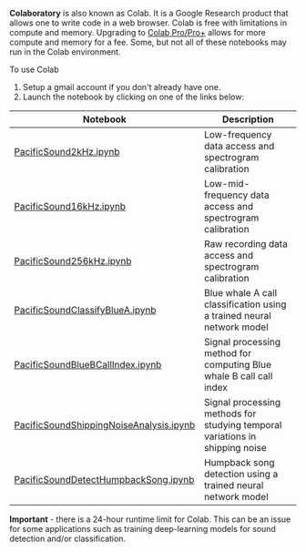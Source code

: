 **Colaboratory** is also known as Colab. It is a Google Research product that allows one to write code in a web browser.
Colab is free with limitations in compute and memory. 
Upgrading to [Colab Pro/Pro+](https://colab.research.google.com/signup) allows for more compute and memory for a fee. 
Some, but not all of these notebooks may run in the Colab environment. 

To use Colab

1. Setup a gmail account if you don't already have one.
2. Launch the notebook by clicking on one of the links below:

| Notebook | Description  |
| -----------------------------------------  | ----------------------------------------- 
| [PacificSound2kHz.ipynb](https://colab.research.google.com/github/mbari-org/pacific-sound-notebooks/blob/master/docs/notebooks/data/PacificSound2kHz.ipynb)	| Low-frequency data access and spectrogram calibration |
| [PacificSound16kHz.ipynb](https://colab.research.google.com/github/mbari-org/pacific-sound-notebooks/blob/master/docs/notebooks/data/PacificSound16kHz.ipynb) | Low-mid-frequency data access and spectrogram calibration |
| [PacificSound256kHz.ipynb](https://colab.research.google.com/github/mbari-org/pacific-sound-notebooks/blob/master/docs/notebooks/data/PacificSound256kHz.ipynb)  | Raw recording data access and spectrogram calibration |
| [PacificSoundClassifyBlueA.ipynb](https://colab.research.google.com/github/mbari-org/pacific-sound-notebooks/blob/master/docs/notebooks/bluewhales/classify/blueA/PacificSoundClassifyBlueA.ipynb)  |Blue whale A call classification using a trained neural network model |
| [PacificSoundBlueBCallIndex.ipynb](https://colab.research.google.com/github/mbari-org/pacific-sound-notebooks/blob/master/docs/notebooks/bluewhales/classify/blueB/PacificSoundBlueBCallIndex.ipynb)  |Signal processing method for computing Blue whale B call call index |
| [PacificSoundShippingNoiseAnalysis.ipynb](https://colab.research.google.com/github/mbari-org/pacific-sound-notebooks/blob/master/docs/notebooks/shippingnoise/PacificSoundShippingNoiseAnalysis.ipynb)  |Signal processing methods for studying temporal variations in shipping noise|
| [PacificSoundDetectHumpbackSong.ipynb](https://colab.research.google.com/github/mbari-org/pacific-sound-notebooks/blob/master/docs/notebooks/humpbackwhales/detect/PacificSoundDetectHumpbackSong.ipynb)  |Humpback song detection using a trained neural network model||

**Important**  - there is a 24-hour runtime limit for Colab. This can be an issue for some applications
such as training deep-learning models for sound detection and/or classification. 